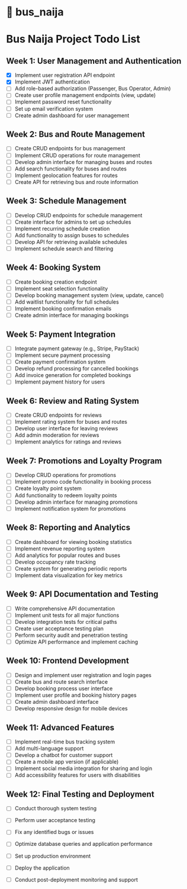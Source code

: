 # 🚖 bus_naija

# Bus Naija Project Todo List

## Week 1: User Management and Authentication
- [x] Implement user registration API endpoint
- [x] Implement JWT authentication
- [ ] Add role-based authorization (Passenger, Bus Operator, Admin)
- [ ] Create user profile management endpoints (view, update)
- [ ] Implement password reset functionality
- [ ] Set up email verification system
- [ ] Create admin dashboard for user management

## Week 2: Bus and Route Management
- [ ] Create CRUD endpoints for bus management
- [ ] Implement CRUD operations for route management
- [ ] Develop admin interface for managing buses and routes
- [ ] Add search functionality for buses and routes
- [ ] Implement geolocation features for routes
- [ ] Create API for retrieving bus and route information

## Week 3: Schedule Management
- [ ] Develop CRUD endpoints for schedule management
- [ ] Create interface for admins to set up schedules
- [ ] Implement recurring schedule creation
- [ ] Add functionality to assign buses to schedules
- [ ] Develop API for retrieving available schedules
- [ ] Implement schedule search and filtering

## Week 4: Booking System
- [ ] Create booking creation endpoint
- [ ] Implement seat selection functionality
- [ ] Develop booking management system (view, update, cancel)
- [ ] Add waitlist functionality for full schedules
- [ ] Implement booking confirmation emails
- [ ] Create admin interface for managing bookings

## Week 5: Payment Integration
- [ ] Integrate payment gateway (e.g., Stripe, PayStack)
- [ ] Implement secure payment processing
- [ ] Create payment confirmation system
- [ ] Develop refund processing for cancelled bookings
- [ ] Add invoice generation for completed bookings
- [ ] Implement payment history for users

## Week 6: Review and Rating System
- [ ] Create CRUD endpoints for reviews
- [ ] Implement rating system for buses and routes
- [ ] Develop user interface for leaving reviews
- [ ] Add admin moderation for reviews
- [ ] Implement analytics for ratings and reviews

## Week 7: Promotions and Loyalty Program
- [ ] Develop CRUD operations for promotions
- [ ] Implement promo code functionality in booking process
- [ ] Create loyalty point system
- [ ] Add functionality to redeem loyalty points
- [ ] Develop admin interface for managing promotions
- [ ] Implement notification system for promotions

## Week 8: Reporting and Analytics
- [ ] Create dashboard for viewing booking statistics
- [ ] Implement revenue reporting system
- [ ] Add analytics for popular routes and buses
- [ ] Develop occupancy rate tracking
- [ ] Create system for generating periodic reports
- [ ] Implement data visualization for key metrics

## Week 9: API Documentation and Testing
- [ ] Write comprehensive API documentation
- [ ] Implement unit tests for all major functions
- [ ] Develop integration tests for critical paths
- [ ] Create user acceptance testing plan
- [ ] Perform security audit and penetration testing
- [ ] Optimize API performance and implement caching

## Week 10: Frontend Development
- [ ] Design and implement user registration and login pages
- [ ] Create bus and route search interface
- [ ] Develop booking process user interface
- [ ] Implement user profile and booking history pages
- [ ] Create admin dashboard interface
- [ ] Develop responsive design for mobile devices

## Week 11: Advanced Features
- [ ] Implement real-time bus tracking system
- [ ] Add multi-language support
- [ ] Develop a chatbot for customer support
- [ ] Create a mobile app version (if applicable)
- [ ] Implement social media integration for sharing and login
- [ ] Add accessibility features for users with disabilities

## Week 12: Final Testing and Deployment
- [ ] Conduct thorough system testing
- [ ] Perform user acceptance testing
- [ ] Fix any identified bugs or issues
- [ ] Optimize database queries and application performance
- [ ] Set up production environment
- [ ] Deploy the application
- [ ] Conduct post-deployment monitoring and support

